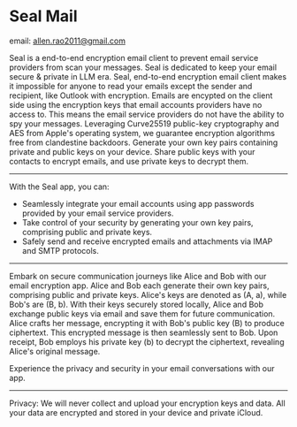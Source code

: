 # Seal Mail	


email: allen.rao2011@gmail.com

Seal is a end-to-end encryption email client to prevent email service providers from scan your messages.
Seal is dedicated to keep your email secure & private in LLM era.
Seal, end-to-end encryption email client makes it impossible for anyone to read your emails except the sender and recipient, like Outlook with encryption.
Emails are encypted on the client side using  the encryption keys that email accounts providers have no access to. This means the email service providers do not have the ability to spy your messages.
Leveraging Curve25519 public-key cryptography and AES from Apple's operating system, we guarantee encryption algorithms free from clandestine backdoors.
Generate your own key pairs containing private and public keys on your device. Share public keys with your contacts to encrypt emails, and use private keys to decrypt them.

-----------------------------------------------
With the Seal app, you can:
- Seamlessly integrate your email accounts using app passwords provided by your email service providers.
- Take control of your security by generating your own key pairs, comprising public and private keys.
- Safely send and receive encrypted emails and attachments via IMAP and SMTP protocols.

------------------------------------------------
Embark on secure communication journeys like Alice and Bob with our email encryption app. 
Alice and Bob each generate their own key pairs, comprising public and private keys. Alice's keys are denoted as (A, a), while Bob's are (B, b).
With their keys securely stored locally, Alice and Bob exchange public keys via email and save them for future communication. 
Alice crafts her message, encrypting it with Bob's public key (B) to produce ciphertext. This encrypted message is then seamlessly sent to Bob.
Upon receipt, Bob employs his private key (b) to decrypt the ciphertext, revealing Alice's original message. 

Experience the privacy and security in your email conversations with our app.

-----------------------------------------------
Privacy:
       We will never collect and upload your encryption keys and data. All your data are encrypted and stored in your device and private iCloud.

